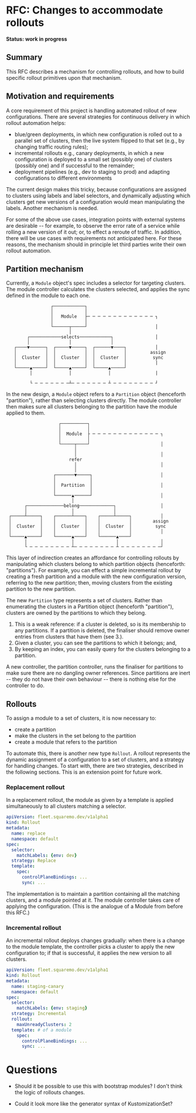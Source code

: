 <!-- -*- fill-column: 100 -*- -->
# RFC: Changes to accommodate rollouts

**Status: work in progress**

## Summary

This RFC describes a mechanism for controlling rollouts, and how to build specific rollout
primitives upon that mechanism.

## Motivation and requirements

A core requirement of this project is handling automated rollout of new configurations. There are
several strategies for continuous delivery in which rollout automation helps:

 - blue/green deployments, in which new configuration is rolled out to a parallel set of clusters,
   then the live system flipped to that set (e.g., by changing traffic routing rules);
 - incremental rollouts e.g., canary deployments, in which a new configuration is deployed to a
   small set (possibly one) of clusters (possibly one) and if successful to the remainder;
 - deployment pipelines (e.g., dev to staging to prod) and adapting configurations to different
   environments

The current design makes this tricky, because configurations are assigned to clusters using labels
and label selectors, and dynamically adjusting which clusters get new versions of a configuration
would mean manipulating the labels. Another mechanism is needed.

For some of the above use cases, integration points with external systems are desirable -- for
example, to observe the error rate of a service while rolling a new version of it out; or, to effect
a reroute of traffic. In addition, there will be use cases with requirements not anticipated
here. For these reasons, the mechanism should in principle let third parties write their own rollout
automation.

## Partition mechanism

Currently, a `Module` object's spec includes a selector for targeting clusters. The module
controller calculates the clusters selected, and applies the sync defined in the module to each one.

```
                 ┌────────────┐
                 │            │
                 │   Module   ├─ ─ ─ ─ ─ ─ ─ ─ ─ ─ ─ ─ ─ ┐
                 │            │
                 └──────┬─────┘                          │
                        │
        ┌────────────selects────────────┐                │
        │               │               │
   ┌────▼──────┐  ┌─────▼─────┐  ┌──────▼────┐           │
   │           │  │           │  │           │         assign
   │  Cluster  │  │  Cluster  │  │  Cluster  │          sync
   │           │  │           │  │           │           |
   └─────▲─────┘  └─────▲─────┘  └─────▲─────┘
         │              │              │                 |

         └ ─ ─ ─ ─ ─ ─ ─┴─ ─ ─ ─ ─ ─ ─ ┴ ─ ─ ─ ─ ─ ─ ─ ─ ┘
```

In the new design, a `Module` object refers to a `Partition` object (henceforth "partition"), rather
than selecting clusters directly. The module controller then makes sure all clusters belonging to
the partition have the module applied to them.

```
                    ┌──────────┐
                    │          │
                    │  Module  ├ ─ ─ ─ ─ ─ ─ ─ ─ ─ ─ ─ ─ ─ ┐
                    │          │
                    └─────┬────┘                           │
                          │
                          │                                │
                        refer
                          │                                │
                          │
                  ┌───────▼─────┐                          │
                  │             │
                  │  Partition  │                          │
                  │             │
                  └──────▲──────┘                          │
                         │
       ┌──────────────belong─────────────┐                 │
       │                 │               │
 ┌─────┴─────┐    ┌──────┴────┐    ┌─────┴─────┐           │
 │           │    │           │    │           │        assign
 │  Cluster  │    │  Cluster  │    │  Cluster  │         sync
 │           │    │           │    │           │           │
 └─────▲─────┘    └──────▲────┘    └──────▲────┘
       │                 │                │                │
       └ ─ ─ ─ ─ ─ ─ ─ ─ ┴─ ─ ─ ─ ─ ─ ─ ─ ┴ ─ ─ ─ ─ ─ ─ ─ ─┘
```

This layer of indirection creates an affordance for controlling rollouts by manipulating which
clusters belong to which partition objects (henceforth: "partitions"). For example, you can effect a
simple incremental rollout by creating a fresh partition and a module with the new configuration
version, referring to the new partition; then, moving clusters from the existing partition to the
new partition.

The new `Partition` type represents a set of clusters. Rather than enumerating the clusters in a
Partition object (henceforth "partition"), clusters are owned by the partitions to which they
belong.

 1. This is a weak reference: if a cluster is deleted, so is its membership to any partitions. If a
partition is deleted, the finaliser should remove owner entries from clusters that have them (see
3.).
 2. Given a cluster, you can see the partitions to which it belongs; and,
 3. By keeping an index, you can easily query for the clusters belonging to a partition.

A new controller, the partition controller, runs the finaliser for partitions to make sure there are
no dangling owner references. Since partitions are inert -- they do not have their own behaviour --
there is nothing else for the controller to do.

## Rollouts

To assign a module to a set of clusters, it is now necessary to:

 - create a partition
 - make the clusters in the set belong to the partition
 - create a module that refers to the partition

To automate this, there is another new type `Rollout`. A rollout represents the dynamic assignment
of a configuration to a set of clusters, and a strategy for handling changes. To start with, there
are two strategies, described in the following sections. This is an extension point for future work.

### Replacement rollout

In a replacement rollout, the module as given by a template is applied simultaneously to all
clusters matching a selector.

```yaml
apiVersion: fleet.squaremo.dev/v1alpha1
kind: Rollout
metadata:
  name: replace
  namespace: default
spec:
  selector:
    matchLabels: {env: dev}
  strategy: Replace
  template:
    spec:
      controlPlaneBindings: ...
      sync: ...
```

The implementation is to maintain a partition containing all the matching clusters, and a module
pointed at it. The module controller takes care of applying the configuration. (This is the analogue
of a Module from before this RFC.)

### Incremental rollout

An incremental rollout deploys changes gradually: when there is a change to the module template, the
controller picks a cluster to apply the new configuration to; if that is successful, it applies the
new version to all clusters.

```yaml
apiVersion: fleet.squaremo.dev/v1alpha1
kind: Rollout
metadata:
  name: staging-canary
  namespace: default
spec:
  selector:
    matchLabels: {env: staging}
  strategy: Incremental
  rollout:
    maxUnreadyClusters: 2
  template: # of a module
    spec:
      controlPlaneBindings: ...
      sync: ...
```

# Questions

 * Should it be possible to use this with bootstrap modules? I don't think the logic of rollouts
   changes.

 * Could it look more like the generator syntax of KustomizationSet?
